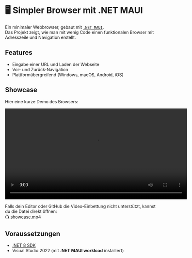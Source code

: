 ﻿# 🖥️ Simpler Browser mit .NET MAUI

Ein minimaler Webbrowser, gebaut mit [`.NET MAUI`](https://learn.microsoft.com/dotnet/maui/).  
Das Projekt zeigt, wie man mit wenig Code einen funktionalen Browser mit Adresszeile und Navigation erstellt.

##  Features
- Eingabe einer URL und Laden der Webseite
- Vor- und Zurück-Navigation
- Plattformübergreifend (Windows, macOS, Android, iOS)

##  Showcase

Hier eine kurze Demo des Browsers:

<video src="showcase.mp4" controls width="600"></video>

Falls dein Editor oder GitHub die Video-Einbettung nicht unterstützt, kannst du die Datei direkt öffnen:  
[📺 showcase.mp4](showcase.mp4)

## Voraussetzungen
- [.NET 8 SDK](https://dotnet.microsoft.com/download)
- Visual Studio 2022 (mit **.NET MAUI workload** installiert)


